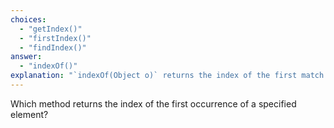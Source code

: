 ```yaml
---
choices:
  - "getIndex()"
  - "firstIndex()"
  - "findIndex()"
answer:
  - "indexOf()"
explanation: "`indexOf(Object o)` returns the index of the first match found."
---
```

Which method returns the index of the first occurrence of a specified element?

